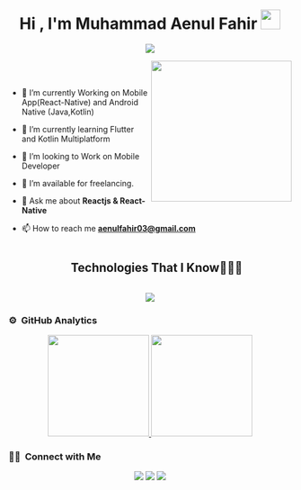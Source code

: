 <h1 align="center">Hi , I'm Muhammad Aenul Fahir <img src="https://media.giphy.com/media/hvRJCLFzcasrR4ia7z/giphy.gif" width="35"></h1>

<p align="center">
  <a href="https://github.com/DenverCoder1/readme-typing-svg"><img src="https://readme-typing-svg.herokuapp.com?font=Time+New+Roman&color=%23C8BE25&size=25&center=true&vCenter=true&width=600&height=100&lines=Junior+Mobile+Developer;Computer+Science;Competitive+Programmer;Always+learning+new+things;Open+For+Work"></a>
</p>

<picture> <img align="right" src="https://github.com/7oSkaaa/7oSkaaa/blob/main/Images/Right_Side.gif?raw=true" width = 250px></picture>

<br><br>
- 🔭 I’m currently Working on Mobile App(React-Native) and Android Native (Java,Kotlin)

- 🌱 I’m currently learning Flutter and Kotlin Multiplatform
 
- 👯 I’m looking to Work on Mobile Developer

- 🤝 I’m available for freelancing.

- 💬 Ask me about **Reactjs & React-Native**

- 📫 How to reach me **aenulfahir03@gmail.com**
  



<!--h1 without bottom border-->
<div id="user-content-toc">
  <ul align="center">
    <summary><h2 style="display: inline-block">Technologies That I Know👨🏻‍💻</h2></summary>
  </ul>
</div>
<!--tech stack icons-->
<p align="center">
  <a href="https://skillicons.dev">
    <img src="https://skillicons.dev/icons?i=git,aws,cpp,css,discord,figma,firebase,github,html,java,js,linux,materialui,nginx,mongodb,mysql,nextjs,nodejs,postman,py,react,tailwind,ts,vscode,&perline=14" />
  </a>
</p>

### ⚙️ &nbsp;GitHub Analytics

<p align="center">
<a href="https://github.com/AVS1508">
  <img height="180em" src="https://github-readme-stats-eight-theta.vercel.app/api?username=aenulfahir&show_icons=true&theme=algolia&include_all_commits=true&count_private=true"/>
  <img height="180em" src="https://github-readme-stats-eight-theta.vercel.app/api/top-langs/?username=aenulfahir&layout=compact&langs_count=8&theme=algolia"/>
</a>
</p>

### 🤝🏻 &nbsp;Connect with Me

<p align="center">
<a href="https://www.linkedin.com/in/muhammad-aenul-fahir"><img src="https://img.shields.io/badge/-Muhammad%20Aenul%20Fahir-0077B5?style=flat&logo=Linkedin&logoColor=white"/></a>
<a href="mailto:aenulfahir03@gmail.com"><img src="https://img.shields.io/badge/-aenulfahir03@gmail.com-D14836?style=flat&logo=Gmail&logoColor=white"/></a>
<a href="https://instagram.com/aenulfahir_03"><img src="https://img.shields.io/badge/-@aenulfahir_03-E4405F?style=flat&logo=Instagram&logoColor=white"/></a>
</p>


